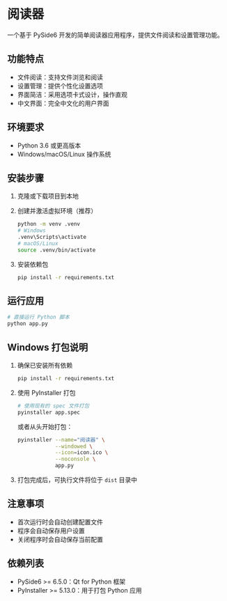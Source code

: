 # 阅读器

一个基于 PySide6 开发的简单阅读器应用程序，提供文件阅读和设置管理功能。

## 功能特点

- 文件阅读：支持文件浏览和阅读
- 设置管理：提供个性化设置选项
- 界面简洁：采用选项卡式设计，操作直观
- 中文界面：完全中文化的用户界面

## 环境要求

- Python 3.6 或更高版本
- Windows/macOS/Linux 操作系统

## 安装步骤

1. 克隆或下载项目到本地

2. 创建并激活虚拟环境（推荐）
   ```bash
   python -m venv .venv
   # Windows
   .venv\Scripts\activate
   # macOS/Linux
   source .venv/bin/activate
   ```

3. 安装依赖包
   ```bash
   pip install -r requirements.txt
   ```

## 运行应用

```bash
# 直接运行 Python 脚本
python app.py
```

## Windows 打包说明

1. 确保已安装所有依赖
   ```bash
   pip install -r requirements.txt
   ```

2. 使用 PyInstaller 打包
   ```bash
   # 使用现有的 spec 文件打包
   pyinstaller app.spec
   ```

   或者从头开始打包：
   ```bash
   pyinstaller --name="阅读器" \
               --windowed \
               --icon=icon.ico \
               --noconsole \
               app.py
   ```

3. 打包完成后，可执行文件将位于 `dist` 目录中

## 注意事项

- 首次运行时会自动创建配置文件
- 程序会自动保存用户设置
- 关闭程序时会自动保存当前配置

## 依赖列表

- PySide6 >= 6.5.0：Qt for Python 框架
- PyInstaller >= 5.13.0：用于打包 Python 应用
